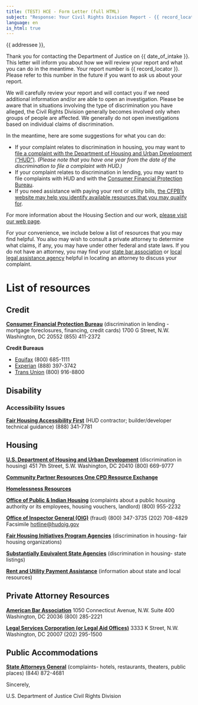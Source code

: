```yaml
---
title: (TEST) HCE - Form Letter (full HTML)
subject: "Response: Your Civil Rights Division Report - {{ record_locator }} from the {{ section_name }} Section"
language: en
is_html: true
---
```

{{ addressee }},

Thank you for contacting the Department of Justice on {{ date_of_intake }}.  This letter will inform you about how we will review your report and what you can do in the meantime.  Your report number is {{ record_locator }}. Please refer to this number in the future if you want to ask us about your report.

We will carefully review your report and will contact you if we need additional information and/or are able to open an investigation.  Please be aware that in situations involving the type of discrimination you have alleged, the Civil Rights Division generally becomes involved only when groups of people are affected.  We generally do not open investigations based on individual claims of discrimination.

In the meantime, here are some suggestions for what you can do:

- If your complaint relates to discrimination in housing, you may want to [file a complaint with the Department of Housing and Urban Development (“HUD”)](https://www.hud.gov/program_offices/fair_housing_equal_opp/online-complaint). _(Please note that you have one year from the date of the discrimination to file a complaint with HUD.)_
- If your complaint relates to discrimination in lending, you may want to file complaints with HUD and with the [Consumer Financial Protection Bureau](https://www.consumerfinance.gov/complaint/).
- If you need assistance with paying your rent or utility bills, [the CFPB’s website may help you identify available resources that you may qualify for](https://www.consumerfinance.gov/coronavirus/mortgage-and-housing-assistance/renter-protections/find-help-with-rent-and-utilities/).

For more information about the Housing Section and our work, [please visit our web page](https://www.justice.gov/crt/housing-and-civil-enforcement-section).

For your convenience, we include below a list of resources that you may find helpful. You also may wish to consult a private attorney to determine what claims, if any, you may have under other federal and state laws.  If you do not have an attorney, you may find your [state bar association](https://www.americanbar.org/groups/legal_services/flh-home/) or [local legal assistance agency](https://www.lsc.gov/find-legal-aid) helpful in locating an attorney to discuss your complaint.

# List of resources

## Credit

**[Consumer Financial Protection Bureau](https://www.consumerfinance.gov/complaint/)**
(discrimination in lending - mortgage foreclosures, financing, credit cards)
1700 G Street, N.W. Washington, DC 20552
(855) 411-2372

**Credit Bureaus**

- [Equifax](https://www.equifax.com/home/en_us) (800) 685-1111
- [Experian](https://www.experian.com/) (888) 397-3742
- [Trans Union](https://www.transunion.com/) (800) 916-8800

## Disability

### Accessibility Issues

**[Fair Housing Accessibility First](https://www.fairhousingfirst.org)**
(HUD contractor; builder/developer technical guidance)
(888) 341-7781

## Housing

**[U.S. Department of Housing and Urban Development](https://www.hud.gov/topics/housing_discrimination)**
(discrimination in housing) 
451 7th Street, S.W. Washington, DC 20410
(800) 669-9777

**[Community Partner Resources One CPD Resource Exchange](https://www.hudexchange.info/contact-us/)**

**[Homelessness Resources](https://www.hudexchange.info/housing-and-homeless-assistance/)**

**[Office of Public & Indian Housing](https://www.hud.gov/program_offices/public_indian_housing/pha/contacts)**
(complaints about a public housing authority or its employees, housing vouchers, landlord)
(800) 955-2232

**[Office of Inspector General (OIG)](https://www.hudoig.gov/about/where-were-located)**
(fraud)
(800) 347-3735
(202) 708-4829 Facsimile
hotline@hudoig.gov

**[Fair Housing Initiatives Program Agencies](https://www.hud.gov/program_offices/fair_housing_equal_opp/partners/FHIP)**
(discrimination in housing- fair housing organizations) 

**[Substantially Equivalent State Agencies](https://www.findlaw.com/civilrights/enforcing-your-civil-rights/state-civil-rights-offices.html)**
(discrimination in housing- state listings)

**[Rent and Utility Payment Assistance](https://www.consumerfinance.gov/coronavirus/mortgage-and-housing-assistance/renter-protections/find-help-with-rent-and-utilities/)**
(information about state and local resources)

## Private Attorney Resources

**[American Bar Association](https://www.americanbar.org/groups/legal_services/flh-home/)**
1050 Connecticut Avenue, N.W. Suite 400
Washington, DC 20036
(800) 285-2221

**[Legal Services Corporation (or Legal Aid Offices)](https://www.lsc.gov/find-legal-aid)**
3333 K Street, N.W. Washington, DC 20007
(202) 295-1500

## Public Accommodations

**[State Attorneys General](https://www.usa.gov/state-attorney-general)**
(complaints- hotels, restaurants, theaters, public places)
(844) 872-4681


Sincerely,

U.S. Department of Justice
Civil Rights Division
